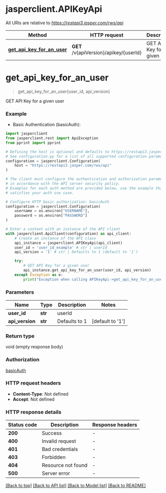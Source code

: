 # jasperclient.APIKeyApi

All URIs are relative to *https://restapi3.jasper.com/rws/api*

Method | HTTP request | Description
------------- | ------------- | -------------
[**get_api_key_for_an_user**](APIKeyApi.md#get_api_key_for_an_user) | **GET** /v{apiVersion}/apikey/{userId} | GET API Key for a given user


# **get_api_key_for_an_user**
> get_api_key_for_an_user(user_id, api_version)

GET API Key for a given user



### Example

* Basic Authentication (basicAuth):

```python
import jasperclient
from jasperclient.rest import ApiException
from pprint import pprint

# Defining the host is optional and defaults to https://restapi3.jasper.com/rws/api
# See configuration.py for a list of all supported configuration parameters.
configuration = jasperclient.Configuration(
    host = "https://restapi3.jasper.com/rws/api"
)

# The client must configure the authentication and authorization parameters
# in accordance with the API server security policy.
# Examples for each auth method are provided below, use the example that
# satisfies your auth use case.

# Configure HTTP basic authorization: basicAuth
configuration = jasperclient.Configuration(
    username = os.environ["USERNAME"],
    password = os.environ["PASSWORD"]
)

# Enter a context with an instance of the API client
with jasperclient.ApiClient(configuration) as api_client:
    # Create an instance of the API class
    api_instance = jasperclient.APIKeyApi(api_client)
    user_id = 'user_id_example' # str | userId
    api_version = '1' # str | Defaults to 1 (default to '1')

    try:
        # GET API Key for a given user
        api_instance.get_api_key_for_an_user(user_id, api_version)
    except Exception as e:
        print("Exception when calling APIKeyApi->get_api_key_for_an_user: %s\n" % e)
```



### Parameters


Name | Type | Description  | Notes
------------- | ------------- | ------------- | -------------
 **user_id** | **str**| userId | 
 **api_version** | **str**| Defaults to 1 | [default to &#39;1&#39;]

### Return type

void (empty response body)

### Authorization

[basicAuth](../README.md#basicAuth)

### HTTP request headers

 - **Content-Type**: Not defined
 - **Accept**: Not defined

### HTTP response details

| Status code | Description | Response headers |
|-------------|-------------|------------------|
**200** | Success |  -  |
**400** | Invalid request |  -  |
**401** | Bad credentials |  -  |
**403** | Forbidden |  -  |
**404** | Resource not found |  -  |
**500** | Server error |  -  |

[[Back to top]](#) [[Back to API list]](../README.md#documentation-for-api-endpoints) [[Back to Model list]](../README.md#documentation-for-models) [[Back to README]](../README.md)

